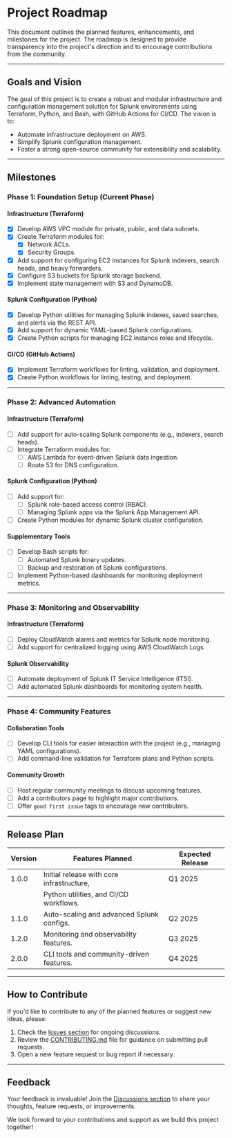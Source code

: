 # Project Roadmap

This document outlines the planned features, enhancements, and milestones for the project. The roadmap is designed to provide transparency into the project's direction and to encourage contributions from the community.

---

## **Goals and Vision**

The goal of this project is to create a robust and modular infrastructure and configuration management solution for Splunk environments using Terraform, Python, and Bash, with GitHub Actions for CI/CD. The vision is to:
- Automate infrastructure deployment on AWS.
- Simplify Splunk configuration management.
- Foster a strong open-source community for extensibility and scalability.

---

## **Milestones**

### **Phase 1: Foundation Setup (Current Phase)**

#### **Infrastructure (Terraform)**
- [x] Develop AWS VPC module for private, public, and data subnets.
- [x] Create Terraform modules for:
  - [x] Network ACLs.
  - [x] Security Groups.
- [x] Add support for configuring EC2 instances for Splunk indexers, search heads, and heavy forwarders.
- [x] Configure S3 buckets for Splunk storage backend.
- [x] Implement state management with S3 and DynamoDB.

#### **Splunk Configuration (Python)**
- [x] Develop Python utilities for managing Splunk indexes, saved searches, and alerts via the REST API.
- [x] Add support for dynamic YAML-based Splunk configurations.
- [x] Create Python scripts for managing EC2 instance roles and lifecycle.

#### **CI/CD (GitHub Actions)**
- [x] Implement Terraform workflows for linting, validation, and deployment.
- [x] Create Python workflows for linting, testing, and deployment.

---

### **Phase 2: Advanced Automation**

#### **Infrastructure (Terraform)**
- [ ] Add support for auto-scaling Splunk components (e.g., indexers, search heads).
- [ ] Integrate Terraform modules for:
  - [ ] AWS Lambda for event-driven Splunk data ingestion.
  - [ ] Route 53 for DNS configuration.

#### **Splunk Configuration (Python)**
- [ ] Add support for:
  - [ ] Splunk role-based access control (RBAC).
  - [ ] Managing Splunk apps via the Splunk App Management API.
- [ ] Create Python modules for dynamic Splunk cluster configuration.

#### **Supplementary Tools**
- [ ] Develop Bash scripts for:
  - [ ] Automated Splunk binary updates.
  - [ ] Backup and restoration of Splunk configurations.
- [ ] Implement Python-based dashboards for monitoring deployment metrics.

---

### **Phase 3: Monitoring and Observability**

#### **Infrastructure (Terraform)**
- [ ] Deploy CloudWatch alarms and metrics for Splunk node monitoring.
- [ ] Add support for centralized logging using AWS CloudWatch Logs.

#### **Splunk Observability**
- [ ] Automate deployment of Splunk IT Service Intelligence (ITSI).
- [ ] Add automated Splunk dashboards for monitoring system health.

---

### **Phase 4: Community Features**

#### **Collaboration Tools**
- [ ] Develop CLI tools for easier interaction with the project (e.g., managing YAML configurations).
- [ ] Add command-line validation for Terraform plans and Python scripts.

#### **Community Growth**
- [ ] Host regular community meetings to discuss upcoming features.
- [ ] Add a contributors page to highlight major contributions.
- [ ] Offer `good first issue` tags to encourage new contributors.

---

## **Release Plan**

| Version | Features Planned                          | Expected Release |
|---------|-------------------------------------------|------------------|
| 1.0.0   | Initial release with core infrastructure, | Q1 2025          |
|         | Python utilities, and CI/CD workflows.    |                  |
| 1.1.0   | Auto-scaling and advanced Splunk configs. | Q2 2025          |
| 1.2.0   | Monitoring and observability features.    | Q3 2025          |
| 2.0.0   | CLI tools and community-driven features.  | Q4 2025          |

---

## **How to Contribute**
If you'd like to contribute to any of the planned features or suggest new ideas, please:
1. Check the [Issues section](https://github.com/your-repo/issues) for ongoing discussions.
2. Review the [CONTRIBUTING.md](CONTRIBUTING.md) file for guidance on submitting pull requests.
3. Open a new feature request or bug report if necessary.

---

## **Feedback**
Your feedback is invaluable! Join the [Discussions section](https://github.com/your-repo/discussions) to share your thoughts, feature requests, or improvements.

We look forward to your contributions and support as we build this project together!